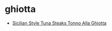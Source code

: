 # ghiotta

 * [Sicilian Style Tuna Steaks Tonno Alla Ghiotta](index/s/sicilian-style-tuna-steaks-tonno-alla-ghiotta-51112430.json)
